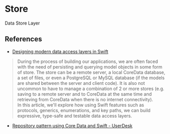 # Store
Data Store Layer

## References
* [Designing modern data access layers in Swift](https://faical.dev/articles/modern-swift-data-access-layers.html)  
>During the process of building our applications, we are often faced with the need of persisting and querying model objects in some form of store. The store can be a remote server, a local CoreData database, a set of files, or even a PostgreSQL or MySQL database (if the models are shared between the server and client code). It is also not uncommon to have to manage a combination of 2 or more stores (e.g. saving to a remote server and to CoreData at the same time and retrieving from CoreData when there is no internet connectivity).  
>In this article, we'll explore how using Swift features such as protocols, generics, enumerations, and key paths, we can build expressive, type-safe and testable data access layers.  

* [Repository pattern using Core Data and Swift - UserDesk](https://www.userdesk.io/blog/repository-pattern-using-core-data-and-swift/)  
